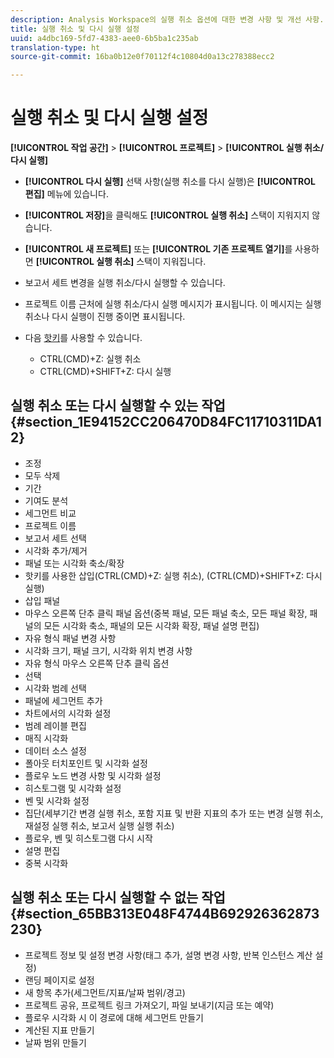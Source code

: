 ```yaml
---
description: Analysis Workspace의 실행 취소 옵션에 대한 변경 사항 및 개선 사항.
title: 실행 취소 및 다시 실행 설정
uuid: a4dbc169-5fd7-4383-aee0-6b5ba1c235ab
translation-type: ht
source-git-commit: 16ba0b12e0f70112f4c10804d0a13c278388ecc2

---
```



# 실행 취소 및 다시 실행 설정

**[!UICONTROL 작업 공간]** &gt; **[!UICONTROL 프로젝트]** &gt; **[!UICONTROL 실행 취소/다시 실행]**

* **[!UICONTROL 다시 실행]** 선택 사항(실행 취소를 다시 실행)은 **[!UICONTROL 편집]** 메뉴에 있습니다.

* **[!UICONTROL 저장]**&#x200B;을 클릭해도 **[!UICONTROL 실행 취소]** 스택이 지워지지 않습니다.

* **[!UICONTROL 새 프로젝트]** 또는 **[!UICONTROL 기존 프로젝트 열기]**&#x200B;를 사용하면 **[!UICONTROL 실행 취소]** 스택이 지워집니다.

* 보고서 세트 변경을 실행 취소/다시 실행할 수 있습니다.
* 프로젝트 이름 근처에 실행 취소/다시 실행 메시지가 표시됩니다. 이 메시지는 실행 취소나 다시 실행이 진행 중이면 표시됩니다.
* 다음 [핫키](/help/analyze/analysis-workspace/build-workspace-project/fa-shortcut-keys.md)를 사용할 수 있습니다.

   * CTRL(CMD)+Z: 실행 취소
   * CTRL(CMD)+SHIFT+Z: 다시 실행

## 실행 취소 또는 다시 실행할 수 있는 작업 {#section_1E94152CC206470D84FC11710311DA12}

* 조정
* 모두 삭제
* 기간
* 기여도 분석
* 세그먼트 비교
* 프로젝트 이름
* 보고서 세트 선택
* 시각화 추가/제거
* 패널 또는 시각화 축소/확장
* 핫키를 사용한 삽입(CTRL(CMD)+Z: 실행 취소), (CTRL(CMD)+SHIFT+Z: 다시 실행)
* 삽입 패널
* 마우스 오른쪽 단추 클릭 패널 옵션(중복 패널, 모든 패널 축소, 모든 패널 확장, 패널의 모든 시각화 축소, 패널의 모든 시각화 확장, 패널 설명 편집)
* 자유 형식 패널 변경 사항
* 시각화 크기, 패널 크기, 시각화 위치 변경 사항
* 자유 형식 마우스 오른쪽 단추 클릭 옵션
* 선택
* 시각화 범례 선택
* 패널에 세그먼트 추가
* 차트에서의 시각화 설정
* 범례 레이블 편집
* 매직 시각화
* 데이터 소스 설정
* 폴아웃 터치포인트 및 시각화 설정
* 플로우 노드 변경 사항 및 시각화 설정
* 히스토그램 및 시각화 설정
* 벤 및 시각화 설정
* 집단(세부기간 변경 실행 취소, 포함 지표 및 반환 지표의 추가 또는 변경 실행 취소, 재설정 실행 취소, 보고서 실행 실행 취소)
* 플로우, 벤 및 히스토그램 다시 시작
* 설명 편집
* 중복 시각화

## 실행 취소 또는 다시 실행할 수 없는 작업 {#section_65BB313E048F4744B692926362873230}

* 프로젝트 정보 및 설정 변경 사항(태그 추가, 설명 변경 사항, 반복 인스턴스 계산 설정)
* 랜딩 페이지로 설정
* 새 항목 추가(세그먼트/지표/날짜 범위/경고)
* 프로젝트 공유, 프로젝트 링크 가져오기, 파일 보내기(지금 또는 예약)
* 플로우 시각화 시 이 경로에 대해 세그먼트 만들기
* 계산된 지표 만들기
* 날짜 범위 만들기

